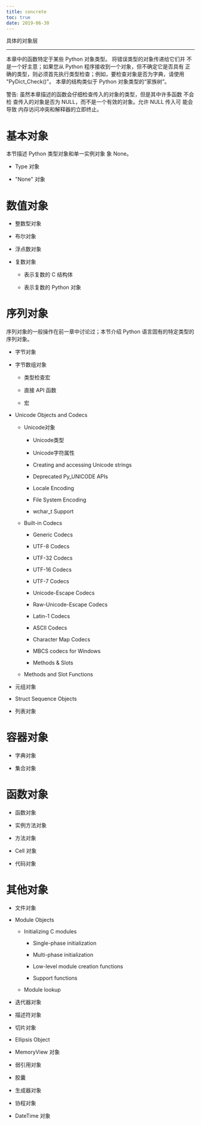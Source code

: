 ```yaml
---
title: concrete
toc: true
date: 2019-06-30
---
```

具体的对象层
************

本章中的函数特定于某些 Python 对象类型。 将错误类型的对象传递给它们并
不是一个好主意；如果您从 Python 程序接收到一个对象，但不确定它是否具有
正确的类型，则必须首先执行类型检查；例如，要检查对象是否为字典，请使用
"PyDict_Check()"。 本章的结构类似于 Python 对象类型的“家族树”。

警告: 虽然本章描述的函数会仔细检查传入的对象的类型，但是其中许多函数
  不会检 查传入的对象是否为 NULL，而不是一个有效的对象。允许 NULL 传入可
  能会导致 内存访问冲突和解释器的立即终止。


基本对象
========

本节描述 Python 类型对象和单一实例对象 象 None。

* Type 对象

* "None" 对象


数值对象
========

* 整数型对象

* 布尔对象

* 浮点数对象

* 复数对象

  * 表示复数的 C 结构体

  * 表示复数的 Python 对象


序列对象
========

序列对象的一般操作在前一章中讨论过；本节介绍 Python 语言固有的特定类型的
序列对象。

* 字节对象

* 字节数组对象

  * 类型检查宏

  * 直接 API 函数

  * 宏

* Unicode Objects and Codecs

  * Unicode对象

    * Unicode类型

    * Unicode字符属性

    * Creating and accessing Unicode strings

    * Deprecated Py_UNICODE APIs

    * Locale Encoding

    * File System Encoding

    * wchar_t Support

  * Built-in Codecs

    * Generic Codecs

    * UTF-8 Codecs

    * UTF-32 Codecs

    * UTF-16 Codecs

    * UTF-7 Codecs

    * Unicode-Escape Codecs

    * Raw-Unicode-Escape Codecs

    * Latin-1 Codecs

    * ASCII Codecs

    * Character Map Codecs

    * MBCS codecs for Windows

    * Methods & Slots

  * Methods and Slot Functions

* 元组对象

* Struct Sequence Objects

* 列表对象


容器对象
========

* 字典对象

* 集合对象


函数对象
========

* 函数对象

* 实例方法对象

* 方法对象

* Cell 对象

* 代码对象


其他对象
========

* 文件对象

* Module Objects

  * Initializing C modules

    * Single-phase initialization

    * Multi-phase initialization

    * Low-level module creation functions

    * Support functions

  * Module lookup

* 迭代器对象

* 描述符对象

* 切片对象

* Ellipsis Object

* MemoryView 对象

* 弱引用对象

* 胶囊

* 生成器对象

* 协程对象

* DateTime 对象
